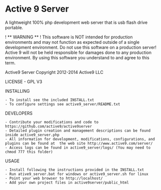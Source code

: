 Active 9 Server
=============

A lightweight 100% php development web server that is usb flash drive portable.

! ** WARNING ** !
This software is NOT intended for production environments and may not function as expected outside of a single development environment. Do not use this software on a production server! Active 9 will not be held responsible for damages done to any production environment. By using this software you understand to and agree to this term.

Active9 Server Copyright 2012-2014 Active9 LLC

LICENSE
	- GPL V3

INSTALLING

	- To install see the included INSTALL.txt
	- To configure settings see active9_server/README.txt

DEVELOPERS

	- Contribute your modifications and code to https://github.com/active9/active9server
	- Detailed plugin creation and management descriptions can be found inside active9_server.php
	- All information for development, modifications, configurations, and plugins can be found at  the web site http://www.active9.com/server/
	- Access logs can be found in active9_server/logs/ (You may need to chmod 777 this folder)

USAGE

	- Install following the instructions provided in the INSTALL.txt
	- Run ative9_server.bat for windows or active9_server.sh for linux
	- Point your web browser to http://localhost/
	- Add your own project files in active9server/public_html
